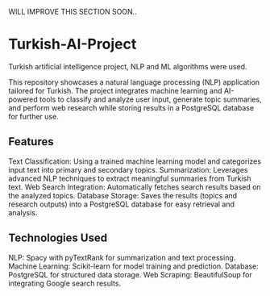 WILL IMPROVE THIS SECTION SOON..
# Turkish-AI-Project
Turkish artificial intelligence project, NLP and ML algorithms were used.

This repository showcases a natural language processing (NLP) application tailored for Turkish. The project integrates machine learning and AI-powered tools to classify and analyze user input, generate topic summaries, and perform web research while storing results in a PostgreSQL database for further use.
## Features
Text Classification: Using a trained machine learning model and categorizes input text into primary and secondary topics.
Summarization: Leverages advanced NLP techniques to extract meaningful summaries from Turkish text.
Web Search Integration: Automatically fetches search results based on the analyzed topics.
Database Storage: Saves the results (topics and research outputs) into a PostgreSQL database for easy retrieval and analysis.

## Technologies Used
NLP: Spacy with pyTextRank for summarization and text processing.
Machine Learning: Scikit-learn for model training and prediction.
Database: PostgreSQL for structured data storage.
Web Scraping: BeautifulSoup for integrating Google search results.
